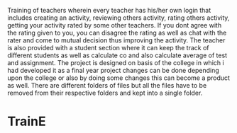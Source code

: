 Training of teachers wherein every teacher has his/her own login that includes creating an activity, reviewing others activity, rating others activity, getting your activity rated by some other teachers. If you dont agree with the rating given to you, you can disagree the rating as well as chat with the rater and come to mutual decision thus improving the activity. The teacher is also provided with a student section where it can keep the track of different students as well as calculate co and also calculate average of test and assignment. The project is designed on basis of the college in which i had developed it as a final year project changes can be done depending upon the college or also by doing some changes this can become a product as well. There are different folders of files but all the files have to be removed from their respective folders and kept into a single folder.
# TrainE

